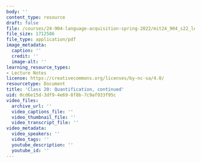 ```yaml
---
body: ''
content_type: resource
draft: false
file: /courses/24-904-language-acquisition-spring-2022/mit24_904_s22_lec20.pdf
file_size: 1712586
file_type: application/pdf
image_metadata:
  caption: ''
  credit: ''
  image-alt: ''
learning_resource_types:
- Lecture Notes
license: https://creativecommons.org/licenses/by-nc-sa/4.0/
resourcetype: Document
title: 'Class 20: Quantification, continued'
uid: 0cd6e15d-3df9-4e69-8f8b-7c9af933f95c
video_files:
  archive_url: ''
  video_captions_file: ''
  video_thumbnail_file: ''
  video_transcript_file: ''
video_metadata:
  video_speakers: ''
  video_tags: ''
  youtube_description: ''
  youtube_id: ''
---
```

